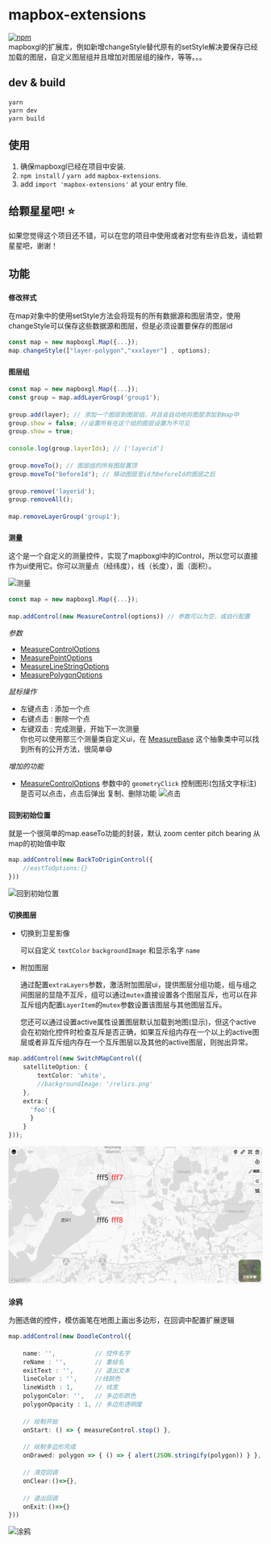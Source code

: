 # mapbox-extensions 
[![npm](https://img.shields.io/npm/v/mapbox-extensions)](https://www.npmjs.com/package/mapbox-extensions)  
mapboxgl的扩展库，例如新增changeStyle替代原有的setStyle解决要保存已经加载的图层，自定义图层组并且增加对图层组的操作，等等。。。
## dev & build 
```
yarn
yarn dev
yarn build
```
## 使用    
1. 确保mapboxgl已经在项目中安装. 
2. `npm install` / `yarn add` `mapbox-extensions`. 
3. add `import 'mapbox-extensions'` at your entry file. 

## 给颗星星吧! :star:
如果您觉得这个项目还不错，可以在您的项目中使用或者对您有些许启发，请给颗星星吧，谢谢！

## 功能 
### `修改样式`  
在map对象中的使用setStyle方法会将现有的所有数据源和图层清空，使用changeStyle可以保存这些数据源和图层，但是必须设置要保存的图层id
``` ts
const map = new mapboxgl.Map({...});
map.changeStyle(["layer-polygon","xxxlayer"] , options);
```

### `图层组`
``` ts
const map = new mapboxgl.Map({...});
const group = map.addLayerGroup('group1');

group.add(layer); // 添加一个图层到图层组，并且会自动地将图层添加到map中
group.show = false; //设置所有在这个组的图层设置为不可见 
group.show = true;

console.log(group.layerIds); // ['layerid']

group.moveTo(); // 图层组的所有图层置顶
group.moveTo("beforeId"); // 移动图层至id为beforeId的图层之后

group.remove('layerid');
group.removeAll();

map.removeLayerGroup('group1');
```  
### `测量`  
这个是一个自定义的测量控件，实现了mapboxgl中的IControl，所以您可以直接作为ui使用它。你可以测量点（经纬度），线（长度），面（面积）。

![测量](./doc/img/draw.gif)

``` ts
const map = new mapboxgl.Map({...});

map.addControl(new MeasureControl(options)) // 参数可以为空，或自行配置
```
*参数*  
- [MeasureControlOptions](./lib/controls/MeasureControl.ts)
- [MeasurePointOptions](./lib/features/Meature/MeasurePoint.ts)  
- [MeasureLineStringOptions](./lib/features/Meature/MeasureLineString.ts)  
- [MeasurePolygonOptions](./lib/features/Meature/MeasurePolygon.ts)  

*鼠标操作* 
- 左键点击 : 添加一个点
- 右键点击 : 删除一个点
- 左键双击 : 完成测量，开始下一次测量  
你也可以使用那三个测量类自定义ui，在 [MeasureBase](./lib/features/Meature/MeasureBase.ts) 这个抽象类中可以找到所有的公开方法，很简单😄

*增加的功能*
- [MeasureControlOptions](./lib/controls/MeasureControl.ts) 参数中的 `geometryClick` 控制图形(包括文字标注)是否可以点击，点击后弹出 复制、删除功能
![点击](./doc/img/draw1.gif)

### `回到初始位置`
就是一个很简单的map.easeTo功能的封装，默认 zoom center pitch bearing 从map的初始值中取

``` ts
map.addControl(new BackToOriginControl({
    //eastToOptions:{}
}))
```

![回到初始位置](./doc/img/back2origin.gif)

### `切换图层` 
- 切换到卫星影像

    可以自定义 `textColor` `backgroundImage` 和显示名字 `name` 

- 附加图层

    通过配置`extraLayers`参数，激活附加图层ui，提供图层分组功能，组与组之间图层的显隐不互斥，组可以通过`mutex`直接设置各个图层互斥，也可以在非互斥组内配置`LayerItem`的`mutex`参数设置该图层与其他图层互斥。

    您还可以通过设置active属性设置图层默认加载到地图(显示)，但这个active会在初始化控件时检查互斥是否正确，如果互斥组内存在一个以上的active图层或者非互斥组内存在一个互斥图层以及其他的active图层，则抛出异常。
``` ts
map.addControl(new SwitchMapControl({
    satelliteOption: {
        textColor: 'white',
        //backgroundImage: '/relics.png'
    },
    extra:{
      'foo':{
      }
    }
}));
```
![切换图层](./doc/img/switchmap.gif)

### `涂鸦` 
为圈选做的控件，模仿画笔在地图上画出多边形，在回调中配置扩展逻辑

``` ts
map.addControl(new DoodleControl({

    name: '',           // 控件名字
    reName : '',        // 重绘名
    exitText : '',      // 退出文本
    lineColor : '',     //线颜色
    lineWidth : 1,      // 线宽
    polygonColor: '',   // 多边形颜色
    polygonOpacity : 1, // 多边形透明度

    // 绘制开始
    onStart: () => { measureControl.stop() },

    // 绘制多边形完成
    onDrawed: polygon => { () => { alert(JSON.stringify(polygon)) } },

    // 清空回调
    onClear:()=>{},

    // 退出回调
    onExit:()=>{}
}))
```
![涂鸦](./doc/img/doodle.gif)